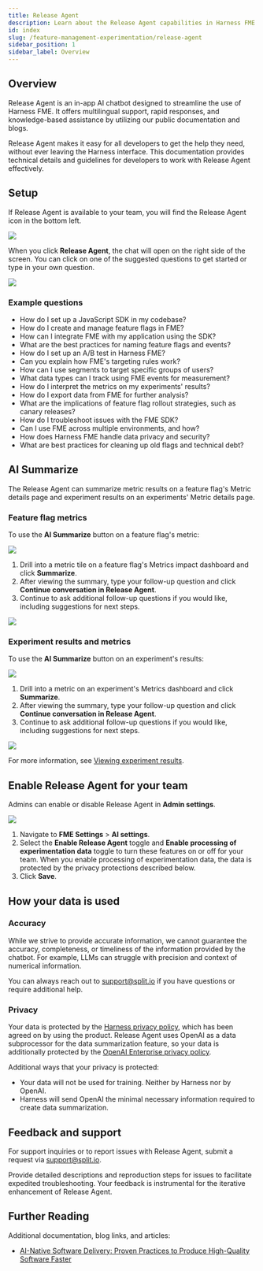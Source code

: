 ```yaml
---
title: Release Agent
description: Learn about the Release Agent capabilities in Harness FME. 
id: index
slug: /feature-management-experimentation/release-agent
sidebar_position: 1
sidebar_label: Overview
---
```


## Overview

Release Agent is an in-app AI chatbot designed to streamline the use of Harness FME. It offers multilingual support, rapid responses, and knowledge-based assistance by utilizing our public documentation and blogs. 

Release Agent makes it easy for all developers to get the help they need, without ever leaving the Harness interface. This documentation provides technical details and guidelines for developers to work with Release Agent effectively.

## Setup

If Release Agent is available to your team, you will find the Release Agent icon in the bottom left.

![](./static/release-agent.png)

When you click **Release Agent**, the chat will open on the right side of the screen. You can click on one of the suggested questions to get started or type in your own question.

![](./static/modal.png)

### Example questions

* How do I set up a JavaScript SDK in my codebase?
* How do I create and manage feature flags in FME?
* How can I integrate FME with my application using the SDK?
* What are the best practices for naming feature flags and events?
* How do I set up an A/B test in Harness FME?
* Can you explain how FME's targeting rules work?
* How can I use segments to target specific groups of users?
* What data types can I track using FME events for measurement?
* How do I interpret the metrics on my experiments' results?
* How do I export data from FME for further analysis?
* What are the implications of feature flag rollout strategies, such as canary releases?
* How do I troubleshoot issues with the FME SDK?
* Can I use FME across multiple environments, and how?
* How does Harness FME handle data privacy and security?
* What are best practices for cleaning up old flags and technical debt?

## AI Summarize

The Release Agent can summarize metric results on a feature flag's Metric details page and experiment results on an experiments' Metric details page.

### Feature flag metrics

To use the **AI Summarize** button on a feature flag's metric:

![](./static/feature-flag-summarize.png)

1. Drill into a metric tile on a feature flag's Metrics impact dashboard and click **Summarize**.
1. After viewing the summary, type your follow-up question and click **Continue conversation in Release Agent**.
1. Continue to ask additional follow-up questions if you would like, including suggestions for next steps.

![](./static/results-convo.png)

### Experiment results and metrics

To use the **AI Summarize** button on an experiment's results:

![](./static/experiment-summarize.png)

1. Drill into a metric on an experiment's Metrics dashboard and click **Summarize**.
1. After viewing the summary, type your follow-up question and click **Continue conversation in Release Agent**.
1. Continue to ask additional follow-up questions if you would like, including suggestions for next steps.

![](./static/experiment-metric-summarize.png)

For more information, see [Viewing experiment results](/docs/feature-management-experimentation/experimentation/experiment-results/viewing-experiment-results/#use-ai-summarize).

## Enable Release Agent for your team

Admins can enable or disable Release Agent in **Admin settings**. 

![](./static/ai-settings.png)

1. Navigate to **FME Settings** > **AI settings**.
1. Select the **Enable Release Agent** toggle and **Enable processing of experimentation data** toggle to turn these features on or off for your team. When you enable processing of experimentation data, the data is protected by the privacy protections described below.
1. Click **Save**.

## How your data is used

### Accuracy

While we strive to provide accurate information, we cannot guarantee the accuracy, completeness, or timeliness of the information provided by the chatbot. For example, LLMs can struggle with precision and context of numerical information. 

You can always reach out to support@split.io if you have questions or require additional help.

### Privacy

Your data is protected by the [Harness privacy policy](https://www.harness.io/legal/privacy), which has been agreed on by using the product. Release Agent uses OpenAI as a data subprocessor for the data summarization feature, so your data is additionally protected by the [OpenAI Enterprise privacy policy](https://openai.com/enterprise-privacy/). 

Additional ways that your privacy is protected:

* Your data will not be used for training. Neither by Harness nor by OpenAI.
* Harness will send OpenAI the minimal necessary information required to create data summarization.

## Feedback and support

For support inquiries or to report issues with Release Agent, submit a request via support@split.io. 

Provide detailed descriptions and reproduction steps for issues to facilitate expedited troubleshooting. Your feedback is instrumental for the iterative enhancement of Release Agent.

## Further Reading

Additional documentation, blog links, and articles:

- [AI-Native Software Delivery: Proven Practices to Produce High-Quality Software Faster](https://www.harness.io/resources/ai-native-software-delivery-proven-practices-to-produce-high-quality-software-faster)